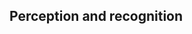  
 Perception and recognition
--------------------------------------------------------------------------------

